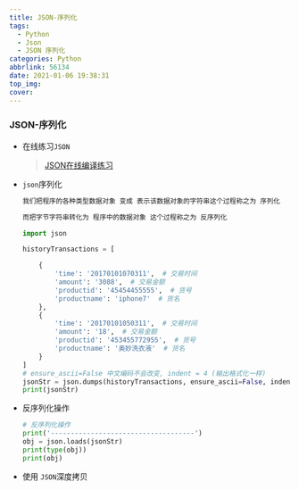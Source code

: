 ```yaml
---
title: JSON-序列化
tags:
  - Python
  - Json
  - JSON 序列化
categories: Python
abbrlink: 56134
date: 2021-01-06 19:38:31
top_img:
cover:
---
```


###  JSON-序列化

+ 在线练习`JSON`

  > <a href="https://www.json.cn//">JSON在线编译练习</a>

+ `json`序列化

  ```python
  我们把程序的各种类型数据对象 变成 表示该数据对象的字符串这个过程称之为 序列化
  
  而把字节字符串转化为 程序中的数据对象 这个过程称之为 反序列化
  ```

  ```python
  import json
  
  historyTransactions = [
  
      {
          'time': '20170101070311',  # 交易时间
          'amount': '3088',  # 交易金额
          'productid': '45454455555',  # 货号
          'productname': 'iphone7'  # 货名
      },
      {
          'time': '20170101050311',  # 交易时间
          'amount': '18',  # 交易金额
          'productid': '453455772955',  # 货号
          'productname': '奥妙洗衣液'  # 货名
      }
  ]
  # ensure_ascii=False 中文编码不会改变, indent = 4 (输出格式化一样)
  jsonStr = json.dumps(historyTransactions, ensure_ascii=False, indent=4)
  print(jsonStr)
  
  
  ```

+ 反序列化操作

  ```python
  # 反序列化操作
  print('------------------------------------')
  obj = json.loads(jsonStr)
  print(type(obj))
  print(obj)
  ```

+ 使用 `JSON`深度拷贝

  ```python
  
  ```

  

